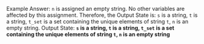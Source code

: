 Example Answer: 
`n` is assigned an empty string. No other variables are affected by this assignment. Therefore, the Output State is: `s` is a string, `t` is a string, `t_set` is a set containing the unique elements of string `t`, `n` is an empty string.
Output State: **`s` is a string, `t` is a string, `t_set` is a set containing the unique elements of string `t`, `n` is an empty string**